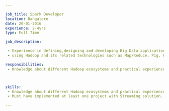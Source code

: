 ```yaml
---

job_title: Spark Developer
location: Bangalore
date: 20-01-2016
experience: 2-4yrs
type: Full Time

job_description:

 - Experience in defining,designing and developing Big Data applications 
 - using Hadoop and its related technologies such as Map/Reduce, Pig, Hive, HBase, Sqoop, Flume, etc.

responsibilities: 
 - Knowledge about different Hadoop ecosystems and practical experience with at least Two of them.



skills: 
 - Knowledge about different Hadoop ecosystems and practical experience with at least Two of them.
 - Must have implemented at least one project with Streaming solution.   

---
```

